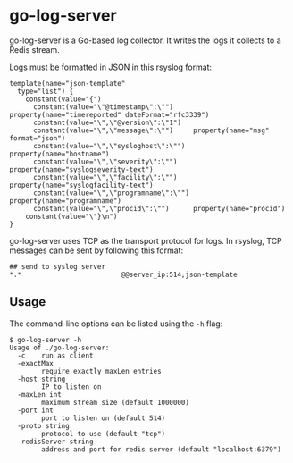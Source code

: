 # go-log-server

go-log-server is a Go-based log collector. It writes the logs it collects to a Redis stream.

Logs must be formatted in JSON in this rsyslog format:
```
template(name="json-template"
  type="list") {
    constant(value="{")
      constant(value="\"@timestamp\":\"")     property(name="timereported" dateFormat="rfc3339")
      constant(value="\",\"@version\":\"1")
      constant(value="\",\"message\":\"")     property(name="msg" format="json")
      constant(value="\",\"sysloghost\":\"")  property(name="hostname")
      constant(value="\",\"severity\":\"")    property(name="syslogseverity-text")
      constant(value="\",\"facility\":\"")    property(name="syslogfacility-text")
      constant(value="\",\"programname\":\"") property(name="programname")
      constant(value="\",\"procid\":\"")      property(name="procid")
    constant(value="\"}\n")
}
```

go-log-server uses TCP as the transport protocol for logs. In rsyslog, TCP messages can be sent by following this format:
```
## send to syslog server
*.*                         @@server_ip:514;json-template
```

## Usage

The command-line options can be listed using the `-h` flag:
```
$ go-log-server -h
Usage of ./go-log-server:
  -c	run as client
  -exactMax
        require exactly maxLen entries
  -host string
        IP to listen on
  -maxLen int
        maximum stream size (default 1000000)
  -port int
        port to listen on (default 514)
  -proto string
        protocol to use (default "tcp")
  -redisServer string
        address and port for redis server (default "localhost:6379")
```

